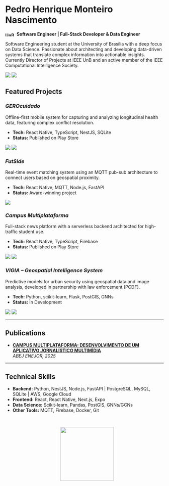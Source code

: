 # Pedro Henrique Monteiro Nascimento 

**<img align="center" alt="UnB" height="12" width="33" src="https://upload.wikimedia.org/wikipedia/commons/c/c3/Webysther_20160322_-_Logo_UnB_%28sem_texto%29.svg"> Software Engineer | Full-Stack Developer & Data Engineer**

Software Engineering student at the University of Brasília with a deep focus on Data Science. Passionate about architecting and developing data-driven systems that translate complex information into actionable insights. Currently Director of Projects at IEEE UnB and an active member of the IEEE Computational Intelligence Society.

[<img src="https://img.shields.io/badge/LinkedIn-0077B5?style=for-the-badge&logo=linkedin&logoColor=white" />](https://www.linkedin.com/in/pedro-henrique-monteiro-nascimento-069b0b2b6/) [<img src="https://img.shields.io/badge/Gmail-D14836?style=for-the-badge&logo=gmail&logoColor=white" />](mailto:pedrohenriquemonteironasciment@gmail.com) 


## Featured Projects

### *GEROcuidado*
Offline-first mobile system for capturing and analyzing longitudinal health data, featuring complex conflict resolution.
- **Tech:** React Native, TypeScript, NestJS, SQLite
- **Status:** Published on Play Store

<a href="https://github.com/pedronascimentos/GEROcuidado"><img src="https://img.shields.io/badge/Code-333?style=for-the-badge&logo=github"></a> <a href="https://play.google.com/store/apps/details?id=com.nevoy.gerocuidado&pcampaignid=web_share"><img src="https://img.shields.io/badge/Play%20Store-414141?style=for-the-badge&logo=google-play"></a>

### *FutSide*
Real-time event matching system using an MQTT pub-sub architecture to connect users based on geospatial proximity.
- **Tech:** React Native, MQTT, Node.js, FastAPI
- **Status:** Award-winning project

<a href="https://github.com/pedronascimentos/Futside-Back"><img src="https://img.shields.io/badge/Code-333?style=for-the-badge&logo=github"></a>

### *Campus Multiplataforma*
Full-stack news platform with a serverless backend architected for high-traffic student use.
- **Tech:** React Native, TypeScript, Firebase
- **Status:** Published on Play Store

<a href="https://github.com/pedronascimentos/campus_multiplataforma"><img src="https://img.shields.io/badge/Code-333?style=for-the-badge&logo=github"></a> <a href="https://play.google.com/store/apps/details?id=com.pedrofernandss.campus_multiplataforma&pcampaignid=web_share"><img src="https://img.shields.io/badge/Play%20Store-414141?style=for-the-badge&logo=google-play"></a>

### *VIGIA – Geospatial Intelligence System*
Predictive models for urban security using geospatial data and image analysis, developed in partnership with law enforcement (PCDF).
- **Tech:** Python, scikit-learn, Flask, PostGIS, GNNs
- **Status:** In Development

<a href="https://github.com/pedronascimentos/VIGIA"><img src="https://img.shields.io/badge/Code-333?style=for-the-badge&logo=github"></a></a> <a href="https://vigia-ieee.vercel.app/"><img src="https://img.shields.io/badge/Website-4285F4?style=for-the-badge&logo=googlechrome&logoColor=white"></a>

---

## Publications

- **[CAMPUS MULTIPLATAFORMA: DESENVOLVIMENTO DE UM APLICATIVO JORNALÍSTICO MULTIMÍDIA](https://proceedings.science/enejor-2025/trabalhos/campus-multiplataforma-desenvolvimento-de-um-aplicativo-jornalistico-multimidia?lang=pt-br)**
  <br>_ABEJ ENEJOR, 2025_

---

## Technical Skills

- **Backend:** Python, NestJS, Node.js, FastAPI | PostgreSQL, MySQL, SQLite | AWS, Google Cloud
- **Frontend:** React, React Native, Next.js, Expo
- **Data Science:** Scikit-learn, Pandas, PostGIS, GNNs/GCNs
- **Other Tools:** MQTT, Firebase, Docker, Git


<div align="center">
  <p align="center">
    <img height="170em" src="https://github-readme-stats.vercel.app/api/top-langs/?username=pedronascimentos&layout=compact&langs_count=8&theme=dark&hide_border=true" />
</div>
